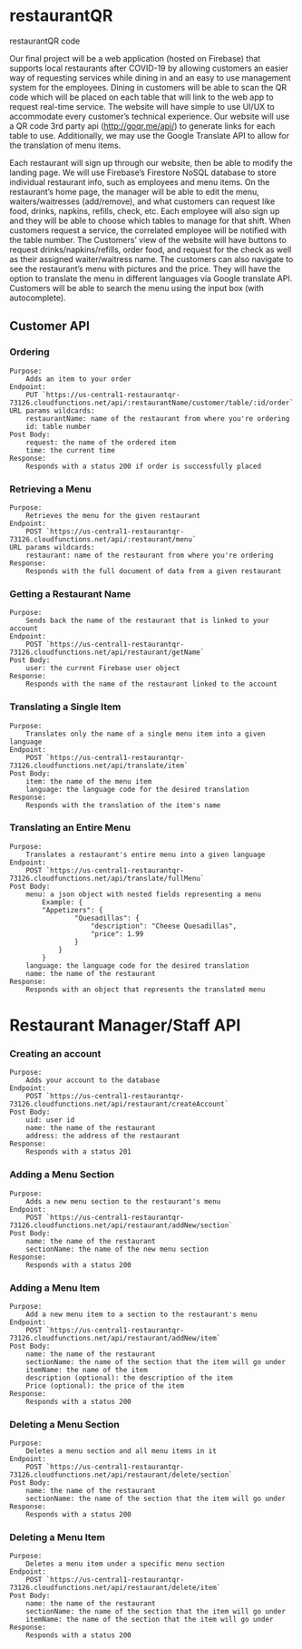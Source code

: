 # restaurantQR

restaurantQR code

Our final project will be a web application (hosted on Firebase) that supports local restaurants after COVID-19 by allowing customers an easier way of requesting services while dining in and an easy to use management system for the employees. Dining in customers will be able to scan the QR code which will be placed on each table that will link to the web app to request real-time service. The website will have simple to use UI/UX to accommodate every customer’s technical experience. Our website will use a QR code 3rd party api (http://goqr.me/api/) to generate links for each table to use. Additionally, we may use the Google Translate API to allow for the translation of menu items.

Each restaurant will sign up through our website, then be able to modify the landing page. We will use Firebase’s Firestore NoSQL database to store individual restaurant info, such as employees and menu items. On the restaurant’s home page, the manager will be able to edit the menu, waiters/waitresses (add/remove), and what customers can request like food, drinks, napkins, refills, check, etc. Each employee will also sign up and they will be able to choose which tables to manage for that shift. When customers request a service, the correlated employee will be notified with the table number.
The Customers’ view of the website will have buttons to request drinks/napkins/refills, order food, and request for the check as well as their assigned waiter/waitress name. The customers can also navigate to see the restaurant’s menu with pictures and the price. They will have the option to translate the menu in different languages via Google translate API. Customers will be able to search the menu using the input box (with autocomplete).

## Customer API

### Ordering

	Purpose: 
		Adds an item to your order
	Endpoint: 
		PUT `https://us-central1-restaurantqr-73126.cloudfunctions.net/api/:restaurantName/customer/table/:id/order`
	URL params wildcards:
		restaurantName: name of the restaurant from where you're ordering
		id: table number
	Post Body:
		request: the name of the ordered item
		time: the current time
	Response: 
		Responds with a status 200 if order is successfully placed

### Retrieving a Menu

	Purpose: 
		Retrieves the menu for the given restaurant
	Endpoint: 
		POST `https://us-central1-restaurantqr-73126.cloudfunctions.net/api/:restaurant/menu`
	URL params wildcards:
		restaurant: name of the restaurant from where you're ordering
	Response: 
		Responds with the full document of data from a given restaurant

### Getting a Restaurant Name

	Purpose: 
		Sends back the name of the restaurant that is linked to your account
	Endpoint: 
		POST `https://us-central1-restaurantqr-73126.cloudfunctions.net/api/restaurant/getName`
	Post Body:
		user: the current Firebase user object
	Response: 
		Responds with the name of the restaurant linked to the account
		
### Translating a Single Item
	Purpose: 
		Translates only the name of a single menu item into a given language
	Endpoint: 
		POST `https://us-central1-restaurantqr-73126.cloudfunctions.net/api/translate/item`
	Post Body:
		item: the name of the menu item
		language: the language code for the desired translation
	Response: 
		Responds with the translation of the item's name
### Translating an Entire Menu
	Purpose: 
		Translates a restaurant's entire menu into a given language
	Endpoint: 
		POST `https://us-central1-restaurantqr-73126.cloudfunctions.net/api/translate/fullMenu`
	Post Body:
		menu: a json object with nested fields representing a menu
			Example: {
			"Appetizers": {
					"Quesadillas": {
						"description": "Cheese Quesadillas",
						"price": 1.99
					}
				}
			}
		language: the language code for the desired translation
		name: the name of the restaurant
	Response: 
		Responds with an object that represents the translated menu

# Restaurant Manager/Staff API

### Creating an account
	Purpose: 
		Adds your account to the database
	Endpoint: 
		POST `https://us-central1-restaurantqr-73126.cloudfunctions.net/api/restaurant/createAccount`
	Post Body:
		uid: user id
		name: the name of the restaurant
		address: the address of the restaurant
	Response: 
		Responds with a status 201

### Adding a Menu Section

	Purpose: 
		Adds a new menu section to the restaurant's menu
	Endpoint: 
		POST `https://us-central1-restaurantqr-73126.cloudfunctions.net/api/restaurant/addNew/section`
	Post Body:
		name: the name of the restaurant
		sectionName: the name of the new menu section
	Response: 
		Responds with a status 200
		
### Adding a Menu Item

	Purpose: 
		Add a new menu item to a section to the restaurant's menu
	Endpoint: 
		POST `https://us-central1-restaurantqr-73126.cloudfunctions.net/api/restaurant/addNew/item`
	Post Body:
		name: the name of the restaurant
		sectionName: the name of the section that the item will go under
		itemName: the name of the item
		description (optional): the description of the item
		Price (optional): the price of the item
	Response: 
		Responds with a status 200
### Deleting a Menu Section

	Purpose: 
		Deletes a menu section and all menu items in it
	Endpoint: 
		POST `https://us-central1-restaurantqr-73126.cloudfunctions.net/api/restaurant/delete/section`
	Post Body:
		name: the name of the restaurant
		sectionName: the name of the section that the item will go under
	Response: 
		Responds with a status 200

### Deleting a Menu Item

	Purpose: 
		Deletes a menu item under a specific menu section
	Endpoint: 
		POST `https://us-central1-restaurantqr-73126.cloudfunctions.net/api/restaurant/delete/item`
	Post Body:
		name: the name of the restaurant
		sectionName: the name of the section that the item will go under
		itemName: the name of the section that the item will go under
	Response: 
		Responds with a status 200

